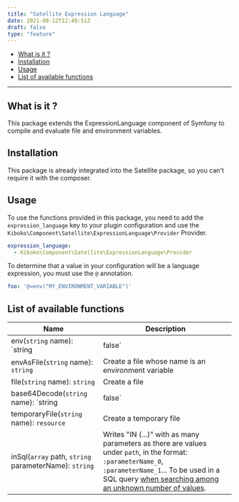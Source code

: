 ```yaml
---
title: "Satellite Expression Language"
date: 2021-08-12T12:49:51Z
draft: false
type: "feature"
---
```


- [What is it ?](#what-is-it-)
- [Installation](#installation)
- [Usage](#usage)
- [List of available functions](#list-of-available-functions)

---

## What is it ?

This package extends the ExpressionLanguage component of Symfony to compile and evaluate file and environment variables.

## Installation

This package is already integrated into the Satellite package, so you can't require it with the composer.

## Usage

To use the functions provided in this package, you need to add the `expression_language` key to your plugin configuration
and use the `Kiboko\Component\Satellite\ExpressionLanguage\Provider` Provider.

```yaml
expression_language:
  - Kiboko\Component\Satellite\ExpressionLanguage\Provider
```

To determine that a value in your configuration will be a language expression, you must use the `@` annotation.

```yaml
foo: '@=env("MY_ENVIRONMENT_VARIABLE")'
```

## List of available functions

| Name                                                  | Description                                                                                                                                                                                                                                                                          |
|-------------------------------------------------------|--------------------------------------------------------------------------------------------------------------------------------------------------------------------------------------------------------------------------------------------------------------------------------------|
| env(`string` name): `string|false`                    | Gets the value of an environment variable                                                                                                                                                                                                                                            |
| envAsFile(`string` name): `string`                    | Create a file whose name is an environment variable                                                                                                                                                                                                                                  |
| file(`string` name): `string`                         | Create a file                                                                                                                                                                                                                                                                        |
| base64Decode(`string` name): `string|false`           | Decodes data encoded with Base64                                                                                                                                                                                                                                                     |
| temporaryFile(`string` name): `resource`              | Create a temporary file                                                                                                                                                                                                                                                              |
| inSql(`array` path, `string` parameterName): `string` | Writes "IN (...)" with as many parameters as there are values under `path`, in the format: `:parameterName_0`, `:parameterName_1`... To be used in a SQL query [when searching among an unknown number of values](../../../connectivity/sql/#using-an-unknown-number-of-parameters). |
